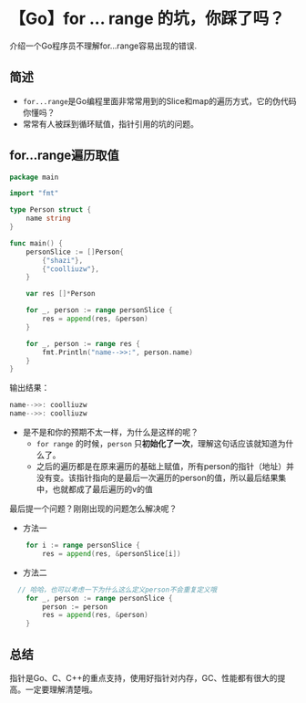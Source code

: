 # 【Go】for ... range 的坑，你踩了吗？


介绍一个Go程序员不理解for...range容易出现的错误.

<!--more-->

## 简述

- `for...range`是Go编程里面非常常用到的Slice和map的遍历方式，它的伪代码你懂吗？
- 常常有人被踩到循环赋值，指针引用的坑的问题。

## for...range遍历取值

```go
package main

import "fmt"

type Person struct {
	name string
}

func main() {
	personSlice := []Person{
		{"shazi"},
		{"coolliuzw"},
	}

	var res []*Person

	for _, person := range personSlice {
		res = append(res, &person)
	}

	for _, person := range res {
		fmt.Println("name-->>:", person.name)
	}
}
```

输出结果：

```go
name-->>: coolliuzw
name-->>: coolliuzw
```

- 是不是和你的预期不太一样，为什么是这样的呢？
  - `for range` 的时候，`person` 只**初始化了一次**，理解这句话应该就知道为什么了。
  - 之后的遍历都是在原来遍历的基础上赋值，所有person的指针（地址）并没有变。该指针指向的是最后一次遍历的person的值，所以最后结果集中，也就都成了最后遍历的v的值


最后提一个问题？刚刚出现的问题怎么解决呢？

- 方法一
```go
	for i := range personSlice {
		res = append(res, &personSlice[i])
```
- 方法二
```go
  // 哈哈，也可以考虑一下为什么这么定义person不会重复定义哦
	for _, person := range personSlice {
		person := person
		res = append(res, &person)
	}
```
## 总结

指针是Go、C、C++的重点支持，使用好指针对内存，GC、性能都有很大的提高。一定要理解清楚哦。
